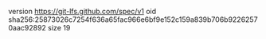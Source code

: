 version https://git-lfs.github.com/spec/v1
oid sha256:25873026c7254f636a65fac966e6bf9e152c159a839b706b92262570aac92892
size 19
